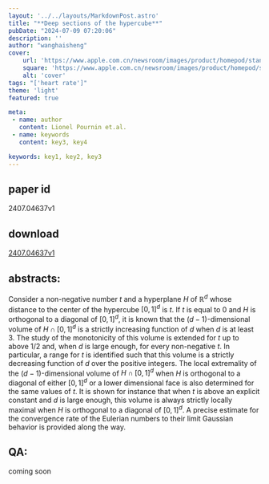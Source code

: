 ```yaml
---
layout: '../../layouts/MarkdownPost.astro'
title: "**Deep sections of the hypercube**"
pubDate: "2024-07-09 07:20:06"
description: ''
author: "wanghaisheng"
cover:
    url: 'https://www.apple.com.cn/newsroom/images/product/homepod/standard/Apple-HomePod-hero-230118_big.jpg.large_2x.jpg'
    square: 'https://www.apple.com.cn/newsroom/images/product/homepod/standard/Apple-HomePod-hero-230118_big.jpg.large_2x.jpg'
    alt: 'cover'
tags: "['heart rate']" 
theme: 'light'
featured: true

meta:
 - name: author
   content: Lionel Pournin et.al.
 - name: keywords
   content: key3, key4

keywords: key1, key2, key3
---
```


## paper id
2407.04637v1
## download
[2407.04637v1](http://arxiv.org/abs/2407.04637v1)
## abstracts:
Consider a non-negative number $t$ and a hyperplane $H$ of $\mathbb{R}^d$ whose distance to the center of the hypercube $[0,1]^d$ is $t$. If $t$ is equal to $0$ and $H$ is orthogonal to a diagonal of $[0,1]^d$, it is known that the $(d-1)$-dimensional volume of $H\cap[0,1]^d$ is a strictly increasing function of $d$ when $d$ is at least $3$. The study of the monotonicity of this volume is extended for $t$ up to above $1/2$ and, when $d$ is large enough, for every non-negative $t$. In particular, a range for $t$ is identified such that this volume is a strictly decreasing function of $d$ over the positive integers. The local extremality of the $(d-1)$-dimensional volume of $H\cap[0,1]^d$ when $H$ is orthogonal to a diagonal of either $[0,1]^d$ or a lower dimensional face is also determined for the same values of $t$. It is shown for instance that when $t$ is above an explicit constant and $d$ is large enough, this volume is always strictly locally maximal when $H$ is orthogonal to a diagonal of $[0,1]^d$. A precise estimate for the convergence rate of the Eulerian numbers to their limit Gaussian behavior is provided along the way.
## QA:
coming soon
